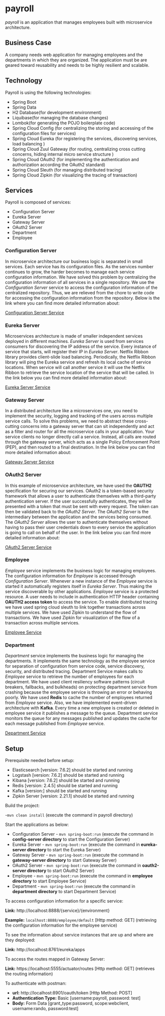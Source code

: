 # payroll

*payroll* is an application that manages employees built with microservice architecture.

## Business Case

A company needs web application for managing employees and the departments in which they are organized. The application must be are geared toward reusability and needs to be highly resilient and scalable. 

## Technology

Payroll is using the following technologies:
- Spring Boot
- Spring Data
- H2 Database(for development environment)
- Liquibase(for managing the database changes)
- Lombok(for generating the POJO boilerplate code)
- Spring Cloud Config (for centralizing the storing and accessing of the configuration files for services)
- Spring Cloud Eureka (for registering the services, discovering services, load balancing )
- Spring Cloud Zuul Gateway (for routing, centralizing cross cutting concerns, hiding internal micro service structure )
- Spring Cloud OAuth2 (for implementing the authentication and authorization according the OAuth2 standard)
- Spring Cloud Sleuth (for managing distributed tracing)
- Spring Cloud Zipkin (for visualizing the tracing of transaction)


## Services

Payroll is composed of services:
- Configuration Server
- Eureka Server
- Gateway Server
- OAuth2 Server
- Department
- Employee

### Configuration Server

In microservice architecture our business logic is separated in small services. Each service has its configuration files. As the services number continues to grow, the harder becomes to manage each service configuration information. We have solved this problem by centralizing the configuration information of all services in a single repository. We use the *Configuration Server* service to access the configuration information of the centralized repository. Thus, we are relieved from the chore to write code for accessing the configuration information from the repository. Below is the link where you can find more detailed information about:

[Configuration Server Service](https://github.com/rshtishi/payroll/blob/master/config-server/README.md)

### Eureka Server

Microservices architecture is made of smaller independent services deployed in different machines. *Eureka Server*  is used from services consumers for discovering the IP address of the service. Every instance of service that starts, will register their IP in *Eureka Server*. Netflix Ribbon library provides client-slide load balancing. Periodically, the Netflix Ribbon library will ping the Eureka service and refresh its local cache of service locations. When service will call another service it will use the Netflix Ribbon to retrieve the service location of the service that will be called. In the link below you can find more detailed information
about:

[Eureka Server Service](https://github.com/rshtishi/payroll/blob/master/eureka-server/README.md)

### Gateway Server

In a distributed architecture like a microservices one, you need to implement the security, logging and tracking of the users across multiple service calls. To solve this problems, we need to abstract these cross-cutting concerns into a gateway server that can sit independently and act as a filter and router for all the microservice calls in your application. Your service clients no longer directly call a service. Instead, all calls are routed through the gateway server, which acts as a single Policy Enforcement Point (PEP), and then routed to a final destination. In the link below you can find more detailed information about:

[Gateway Server Service](https://github.com/rshtishi/payroll/blob/master/gateway-server/readme.md)

### OAuth2 Server

In this example of microservice architecture, we have used the **OAUTH2** specification for securing our services. OAuth2 is a token-based security framework that allows a user to authenticate themselves with a third-party authentication server. If the user successfully authenticates, they will be presented with a token that must be sent with every request. The token can then be validated back to the *OAuth2 Server*. The *OAuth2 Server* is the intermediary between the application and the services being consumed. The *OAuth2 Server* allows the user to authenticate themselves without having to pass their user credentials down to every service the application is going to call on behalf of the user. In the link below you can find more detailed information about:

[OAuth2 Server Service](https://github.com/rshtishi/payroll/blob/master/oauth2-server/README.md)


### Employee 

*Employee* service implements the business logic for managing employees. The configuration information for *Employee* is accessed through *Configuration Server*. Whenever a new instance of the *Employee* service is started it automatically registers itself in *Eureka Server*. Thus making the service discoverable by other applications. *Employee* service is a protected resource. A user needs to include in authentication HTTP header containing **OAUTH2 access token** to access the service. To enable distributed tracing we have used spring cloud sleuth to link together transactions across multiple services. We have used Zipkin to understand the flow of transactions. We have used Zipkin for visualization of the flow of a transaction across multiple services.

[Employee Service](https://github.com/rshtishi/payroll/blob/master/employee/README.md)

### Department

*Department* service implements the business logic for managing the departments. It implements the same technology as the employee service for separation of configuration from service code, service discovery, security, and distributed tracing. Department Service makes calls to *Employee* service to retrieve the number of employees for each department. We have used client resiliency software patterns (circuit breakers, fallbacks, and bulkheads) on protecting department service from crashing because the employee service is throwing an error or behaving poorly. We have used **Redis** to cache the number of employees returned from *Employee* service. Also, we have implemented event-driven architecture with **Kafka**. Every time a new employee is created or deleted in employee service it publishes a message to the queue. Department service monitors the queue for any messages published and updates the cache for each message published from *Employee* service.

[Department Service](https://github.com/rshtishi/payroll/blob/master/department/README.md)

## Setup

Prerequisite needed before setup:

- Elasticsearch [version: 7.6.2] should be started and running
- Logstash [version: 7.6.2] should be started and running
- Kibana [version: 7.6.2] should be started and running
- Redis [version: 2.4.5] should be started and running
- Kafka [version:] should be started and running
- Zipkin Server [version: 2.21.1] should be started and running

Build the project:

-```mvn clean install``` (execute the command in payroll directory)

Start the applications as below:

- Configuration Server - ```mvn spring-boot:run``` (execute the command in **config-server directory** to start the Configuration Server)
- Eureka Server - ```mvn spring-boot:run```  (execute the command in **eureka-server directory** to start the Eureka Server)
- Gateway Server - ```mvn spring-boot:run``` (execute the command in **gateway-server directory** to start Gateway Server)
- OAuth2 Server - ```mvn spring-boot:run```  (execute the command in **oauth2-server directory** to start OAuth2 Server)
- Employee - ```mvn spring-boot:run``` (execute the command in **employee directory** to start Employee Service)
- Department - ```mvn spring-boot:run``` (execute the command in **department directory** to start Department Service)

To access configuration information for a specific service:

**Link:** http://localhost:8888/{service}/{environment}

**Example:** ```localhost:8888/employee/default``` [Http method: GET] (retrieving the configuration information for the employee service)

To see the information about service instances that are up and where are they deployed:

**Link:** http://localhost:8761/eureka/apps

To access the routes mapped in Gateway Server:

**Link:** https://localhost:5555/actuator/routes [Http method: GET] (retrieves the routing information)

To authenticate with postman:

- **url:** http://localhost:8901/oauth/token [Http Method: POST]
- **Authentication Type:** Basic [username:payroll, password: test]
- **Body:** Form Data [grant_type:password, scope:webclient, username:rando, password:test]




